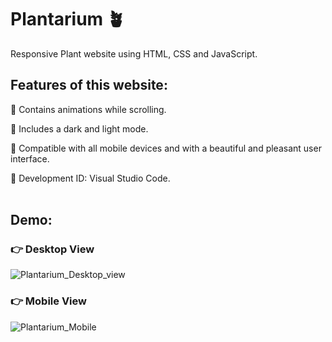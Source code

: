 # Plantarium 🪴

Responsive Plant website using HTML, CSS and JavaScript. 

## Features of this website: 

🌱 Contains animations while scrolling. 

🌱 Includes a dark and light mode. 

🌱 Compatible with all mobile devices and with a beautiful and pleasant user interface. 

🌱 Development ID: Visual Studio Code. 
<br></br>
## Demo:
### 👉 Desktop View 
![Plantarium_Desktop_view](https://user-images.githubusercontent.com/88545150/148679057-b310394c-bb3f-45c3-a7af-26d0b89e245a.gif)

### 👉 Mobile View 
![Plantarium_Mobile](https://user-images.githubusercontent.com/88545150/148679273-45e13e8c-cf44-4950-9550-63ddff2648f7.gif)
